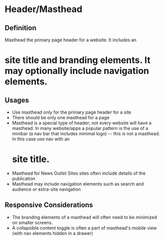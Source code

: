 # Header/Masthead

## Definition

Masthead the primary page header for a website. It includes an <h1> site title and branding elements. It may optionally include
navigation elements.


## Usages

* Use masthead only for the primary page header for a site
* There should be only one masthead for a page
* Masthead is a special type of header; not every website will have a masthead. In many website/apps a popular pattern is the
  use of a minibar (a nav bar that includes minimal logo) -- this is not a masthead. In this case use nav with an <h1> site title.
* Masthead for News Outlet Sites sites often include details of the publication
* Masthead may include navigation elements such as search and audience or extra-site navigation


## Responsive Considerations

* The branding elements of a masthead will often need to be minimized on smaller screens.
* A collapsible content toggle is often a part of masthead's mobile view (with nav elements hidden in a drawer)

